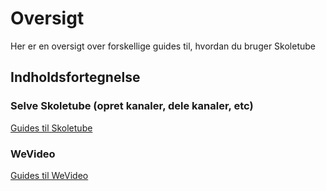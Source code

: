 # Oversigt

Her er en oversigt over forskellige guides til, hvordan du bruger Skoletube



## Indholdsfortegnelse

### Selve Skoletube (opret kanaler, dele kanaler, etc)

[Guides til Skoletube](skoletube/)

### WeVideo

[Guides til WeVideo](wevideo/)
